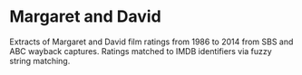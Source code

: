 # Margaret and David

Extracts of Margaret and David film ratings from 1986 to 2014 from SBS and ABC wayback captures.
Ratings matched to IMDB identifiers via fuzzy string matching.









